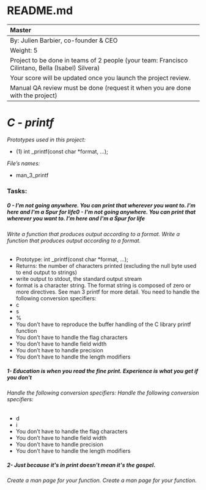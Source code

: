 # **README.md** 

| Master  |
| :------------ |
| By: Julien Barbier, co-founder & CEO  |
| Weight: 5  |
| Project to be done in teams of 2 people (your team: Francisco Cilintano, Bella (Isabel) Silvera)  |
|  Your score will be updated once you launch the project review.  |
|  Manual QA review must be done (request it when you are done with the project)|


# ***C - printf***

*Prototypes used in this project:*

- (1) int _printf(const char *format, ...);

*File’s names:*

- man_3_printf

### Tasks:

##### 0 -   I'm not going anywhere. You can print that wherever you want to. I'm here and I'm a Spur for life0 -   I'm not going anywhere. You can print that wherever you want to. I'm here and I'm a Spur for life

###### Write a function that produces output according to a format. Write a function that produces output according to a format.
- Prototype: int _printf(const char *format, ...);
- Returns: the number of characters printed (excluding the null byte used to end output to strings)
- write output to stdout, the standard output stream
- format is a character string. The format string is composed of zero or more directives. See man 3 printf for more detail. You need to handle the following conversion specifiers:
- c
- s
- %
- You don’t have to reproduce the buffer handling of the C library printf function
- You don’t have to handle the flag characters
- You don’t have to handle field width
- You don’t have to handle precision
- You don’t have to handle the length modifiers

##### 1- Education is when you read the fine print. Experience is what you get if you don't

###### Handle the following conversion specifiers: Handle the following conversion specifiers:

- d
- i
- You don’t have to handle the flag characters
- You don’t have to handle field width
- You don’t have to handle precision
- You don’t have to handle the length modifiers

##### 2-  Just because it's in print doesn't mean it's the gospel.

###### Create a man page for your function. Create a man page for your function.

